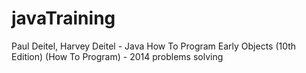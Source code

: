 # javaTraining
Paul Deitel, Harvey Deitel - Java How To Program Early Objects (10th Edition) (How To Program) - 2014 problems solving

